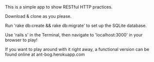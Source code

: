 This is a simple app to show RESTful HTTP practices.

Download & clone as you please.

Run 'rake db:create && rake db:migrate' to set up the SQLite database.

Use 'rails s' in the Terminal, then navigate to 'localhost:3000' in your browser to play!

If you want to play around with it right away, a functional version can be found online at ant-bog.herokuapp.com